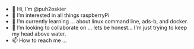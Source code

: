 - 👋 Hi, I’m @puh2oskier
- 👀 I’m interested in all things raspberryPi
- 🌱 I’m currently learning ... about linux command line, ads-b, and docker.
- 💞️ I’m looking to collaborate on ... lets be honest... I'm just trying to keep my head above water.
- 📫 How to reach me ...

<!---
puh2oskier/puh2oskier is a ✨ special ✨ repository because its `README.md` (this file) appears on your GitHub profile.
You can click the Preview link to take a look at your changes.
--->
